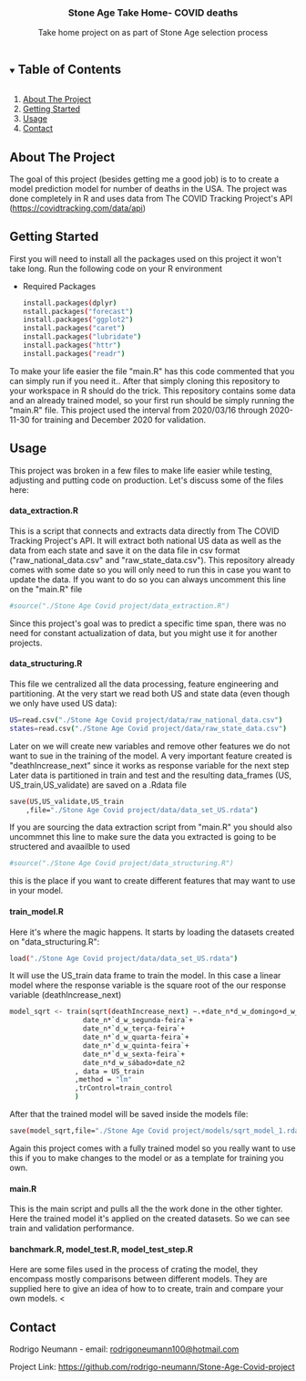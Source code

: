 
  <h3 align="center">Stone Age Take Home- COVID deaths </h3>

  <p align="center">
    Take home project on as part of Stone Age selection process
    
<!-- TABLE OF CONTENTS -->
<details open="open">
  <summary><h2 style="display: inline-block">Table of Contents</h2></summary>
  <ol>
    <li>
      <a href="#about-the-project">About The Project</a>
    </li>
    <li>
      <a href="#getting-started">Getting Started</a>
      <ul>
	 </ul>
    </li>
    <li><a href="#usage">Usage</a></li>
     <li><a href="#contact">Contact</a></li>
      </ol>
</details>



<!-- ABOUT THE PROJECT -->
## About The Project

The goal of this project (besides getting me a good job) is to  to create a model prediction model for number of deaths in the USA. The project was done completely in R  and uses data from The COVID Tracking Project's API (https://covidtracking.com/data/api) 

<!-- GETTING STARTED -->
## Getting Started

First you will need to install all the packages used on this project it won't take long. Run the following code on your R environment 
* Required Packages
  ```sh
  install.packages(dplyr)
  nstall.packages("forecast")
  install.packages("ggplot2")
  install.packages("caret")
  install.packages("lubridate")
  install.packages("httr")
  install.packages("readr")
  ```

To make your life easier the file "main.R" has this code commented that you can simply run if you need it.. After that simply cloning this repository to your workspace in R should do the trick. This repository contains some data and an already trained model, so your first run should be simply running the "main.R" file. This project used the interval from 2020/03/16 through 2020-11-30 for training and December 2020 for validation. 

<!-- USAGE EXAMPLES -->
## Usage

This project was broken in a few files to make life easier while testing, adjusting and putting code on production. Let's discuss some of the files here:
#### data_extraction.R
This is a script that connects and extracts data directly from The COVID Tracking Project's API. It will extract both national US data as well as the data from each state and save it on the data file in csv format ("raw_national_data.csv" and "raw_state_data.csv"). This repository already comes with some date so you will only need to run this in case you want to update the data. If you want to do so you can always uncomment this line on the "main.R" file
 ```sh
#source("./Stone Age Covid project/data_extraction.R")
  ```

Since this project's goal was to predict a specific time span, there was no need for constant actualization of data,  but you might use it for another projects. 
#### data_structuring.R
This file we centralized all the data processing, feature engineering and partitioning. At the very start we read both US and state data (even though we only have used US data):
 ```sh
US=read.csv("./Stone Age Covid project/data/raw_national_data.csv")
states=read.csv("./Stone Age Covid project/data/raw_state_data.csv")
  ```
Later on we will create new variables and remove other features we do not want to sue in the training of the model. A very important feature created is "deathIncrease_next" since it works as response variable for the next step  Later data is partitioned in train and  test and the resulting data_frames (US, US_train,US_validate) are saved on a .Rdata file
 ```sh
save(US,US_validate,US_train
     ,file="./Stone Age Covid project/data/data_set_US.rdata")
  ```
  If you are sourcing the data extraction script from "main.R" you should also uncommnet this line to make sure the data you extracted is going to be structered and avaailble to used
   ```sh
#source("./Stone Age Covid project/data_structuring.R")
  ```
this is the place if you want to create different features that may want to use in your model.
#### train_model.R
Here it's where the magic happens. It starts by loading the datasets created on "data_structuring.R":
   ```sh
load("./Stone Age Covid project/data/data_set_US.rdata")
  ```
  It  will use the US_train data frame to train the model. In this case a linear model where the response variable is the square root of the our response variable (deathIncrease_next)
  ```sh
model_sqrt <- train(sqrt(deathIncrease_next) ~.+date_n*d_w_domingo+d_w_domingo+
                    date_n*`d_w_segunda-feira`+
                    date_n*`d_w_terça-feira`+
                    date_n*`d_w_quarta-feira`+
                    date_n*`d_w_quinta-feira`+
                    date_n*`d_w_sexta-feira`+
                    date_n*d_w_sábado+date_n2
                  , data = US_train
                  ,method = "lm"
                  ,trControl=train_control
                  )
  ```
  After that the trained model will be saved inside the models file:
   ```sh
save(model_sqrt,file="./Stone Age Covid project/models/sqrt_model_1.rdata")
  ```
  Again this project comes with a fully trained model so you really want to use this if you to make changes to the model or as a template for training you own.
  #### main.R
  This is the main script and pulls all the the work done in the other tighter. Here the trained model it's applied on the created datasets. So we can see train and validation performance.

#### banchmark.R, model_test.R, model_test_step.R
Here are some files used in the process of crating the model, they encompass mostly comparisons between different models. They are supplied here to give an idea of how to to create, train and compare your own models.
<<!-- CONTACT -->
## Contact

Rodrigo Neumann - email: rodrigoneumann100@hotmail.com

Project Link: https://github.com/rodrigo-neumann/Stone-Age-Covid-project
